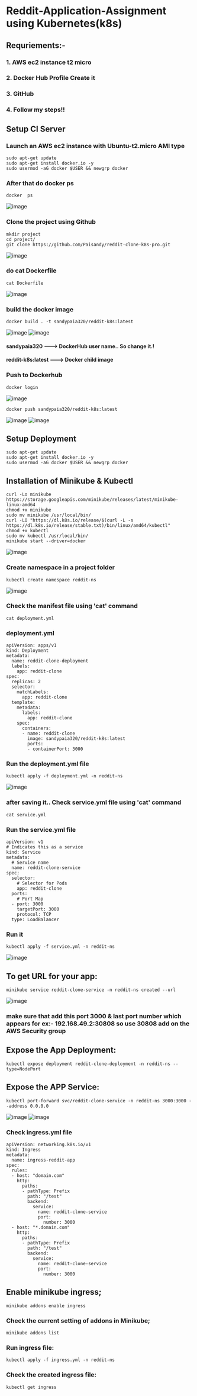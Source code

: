 # Reddit-Application-Assignment using Kubernetes(k8s)
## Requriements:-
### 1. AWS ec2 instance t2 micro
### 2. Docker Hub Profile Create it
### 3. GitHub
### 4. Follow my steps!!

## Setup CI Server
### Launch an AWS ec2 instance with Ubuntu-t2.micro AMI type
```
sudo apt-get update
sudo apt-get install docker.io -y
sudo usermod -aG docker $USER && newgrp docker
```
### After that do docker ps
```
docker  ps
```
![image](https://github.com/Paisandy/reddit-clone-k8s-pro/assets/115485972/6f2035cc-6b45-4542-9022-f92e4ac0ec02)
### Clone the project using Github
```
mkdir project
cd project/
git clone https://github.com/Paisandy/reddit-clone-k8s-pro.git
```
![image](https://github.com/Paisandy/reddit-clone-k8s-pro/assets/115485972/d58acbb9-46e3-4878-9d7f-a46a9ea9ef7f)
### do cat Dockerfile
```
cat Dockerfile
```
![image](https://github.com/Paisandy/reddit-clone-k8s-pro/assets/115485972/1912a0da-81a8-42f3-b825-676e430746dd)
### build the docker image
```
docker build . -t sandypaia320/reddit-k8s:latest
```
![image](https://github.com/Paisandy/reddit-clone-k8s-pro/assets/115485972/2f15c5d2-8adf-4272-be63-5b22669011f3)
![image](https://github.com/Paisandy/reddit-clone-k8s-pro/assets/115485972/36457c00-8c77-484d-9fd5-85be6fffa5dc)

#### sandypaia320 ---> DockerHub user name.. So change it.!
#### reddit-k8s:latest ---> Docker child image

### Push to Dockerhub
```
docker login
```
![image](https://github.com/Paisandy/reddit-clone-k8s-pro/assets/115485972/7c200215-b76f-4d07-a0e9-32ff825e8765)
```
docker push sandypaia320/reddit-k8s:latest
```
![image](https://github.com/Paisandy/reddit-clone-k8s-pro/assets/115485972/5c4f0c59-2192-4059-8683-534545c3f761)
![image](https://github.com/Paisandy/reddit-clone-k8s-pro/assets/115485972/9ff6f0ff-8baf-4648-8f1c-dc1776d8d6f9)

## Setup Deployment
```
sudo apt-get update
sudo apt-get install docker.io -y
sudo usermod -aG docker $USER && newgrp docker
```
## Installation of Minikube & Kubectl
```
curl -Lo minikube https://storage.googleapis.com/minikube/releases/latest/minikube-linux-amd64
chmod +x minikube
sudo mv minikube /usr/local/bin/
curl -LO "https://dl.k8s.io/release/$(curl -L -s https://dl.k8s.io/release/stable.txt)/bin/linux/amd64/kubectl"
chmod +x kubectl
sudo mv kubectl /usr/local/bin/
minikube start --driver=docker
```
![image](https://github.com/Paisandy/reddit-clone-k8s-pro/assets/115485972/92399583-ff6c-4989-b7f6-e7349d4c1ef0)
### Create namespace in a project folder
```
kubectl create namespace reddit-ns
```
![image](https://github.com/Paisandy/reddit-clone-k8s-pro/assets/115485972/e18f36ac-58e7-43e3-83c1-e052a1ca0c05)
### Check the manifest file using 'cat' command
```
cat deployment.yml
```
### deployment.yml
```
apiVersion: apps/v1
kind: Deployment
metadata:
  name: reddit-clone-deployment
  labels:
    app: reddit-clone
spec:
  replicas: 2
  selector:
    matchLabels:
      app: reddit-clone
  template:
    metadata:
      labels:
        app: reddit-clone
    spec:
      containers:
      - name: reddit-clone
        image: sandypaia320/reddit-k8s:latest
        ports:
        - containerPort: 3000
```
### Run the deployment.yml file
```
kubectl apply -f deployment.yml -n reddit-ns
```
![image](https://github.com/Paisandy/reddit-clone-k8s-pro/assets/115485972/672cce82-2540-4a6d-ac2a-f223e35bd596)

### after saving it.. Check service.yml file using 'cat' command
```
cat service.yml
```
### Run the service.yml file
```
apiVersion: v1
# Indicates this as a service
kind: Service
metadata:
  # Service name
  name: reddit-clone-service
spec:
  selector:
    # Selector for Pods
    app: reddit-clone
  ports:
    # Port Map
  - port: 3000
    targetPort: 3000
    protocol: TCP
  type: LoadBalancer
```
### Run it
```
kubectl apply -f service.yml -n reddit-ns
```
![image](https://github.com/Paisandy/reddit-clone-k8s-pro/assets/115485972/b1fed116-9987-45aa-9f68-d86a758c9af4)

## To get URL for your app:
```
minikube service reddit-clone-service -n reddit-ns created --url
```
![image](https://github.com/Paisandy/reddit-clone-k8s-pro/assets/115485972/6b04167b-55f3-4bdd-8f45-9cf97f8cbb30)
### make sure that add this port 3000 & last port number which appears for ex:- 192.168.49.2:30808 so use 30808 add on the AWS Security group

## Expose the App Deployment:
```
kubectl expose deployment reddit-clone-deployment -n reddit-ns --type=NodePort
```
## Expose the APP Service:
```
kubectl port-forward svc/reddit-clone-service -n reddit-ns 3000:3000 --address 0.0.0.0
```
![image](https://github.com/Paisandy/reddit-clone-k8s-pro/assets/115485972/10678c63-f55c-44be-b588-f9840559796d)
![image](https://github.com/Paisandy/reddit-clone-k8s-pro/assets/115485972/fcc7d13d-5ca6-41c7-aaf2-83caa56c58c0)

### Check ingress.yml file
```
apiVersion: networking.k8s.io/v1
kind: Ingress
metadata:
  name: ingress-reddit-app
spec:
  rules:
  - host: "domain.com"
    http:
      paths:
      - pathType: Prefix
        path: "/test"
        backend:
          service:
            name: reddit-clone-service
            port:
              number: 3000
  - host: "*.domain.com"
    http:
      paths:
      - pathType: Prefix
        path: "/test"
        backend:
          service:
            name: reddit-clone-service
            port:
              number: 3000
```

## Enable minikube ingress;
```
minikube addons enable ingress
```
### Check the current setting of addons in Minikube;
```
minikube addons list
```
### Run ingress file:
```
kubectl apply -f ingress.yml -n reddit-ns
```
### Check the created ingress file:
```
kubectl get ingress
```

